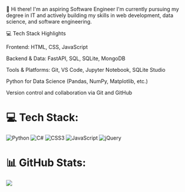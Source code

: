 👋 Hi there! I'm an aspiring Software Engineer
I'm currently pursuing my degree in IT and actively building my skills in web development, data science, and software engineering.

💻 Tech Stack Highlights

Frontend: HTML, CSS, JavaScript

Backend & Data: FastAPI, SQL, SQLite, MongoDB

Tools & Platforms: Git, VS Code, Jupyter Notebook, SQLite Studio

Python for Data Science (Pandas, NumPy, Matplotlib, etc.)

Version control and collaboration via Git and GitHub

# 💻 Tech Stack:
![Python](https://img.shields.io/badge/python-3670A0?style=for-the-badge&logo=python&logoColor=ffdd54) ![C#](https://img.shields.io/badge/c%23-%23239120.svg?style=for-the-badge&logo=csharp&logoColor=white) ![CSS3](https://img.shields.io/badge/css3-%231572B6.svg?style=for-the-badge&logo=css3&logoColor=white) ![JavaScript](https://img.shields.io/badge/javascript-%23323330.svg?style=for-the-badge&logo=javascript&logoColor=%23F7DF1E)  ![jQuery](https://img.shields.io/badge/jquery-%230769AD.svg?style=for-the-badge&logo=jquery&logoColor=white)
# 📊 GitHub Stats:
![](https://github-readme-stats.vercel.app/api/top-langs/?username=codewithgradi&theme=merko&hide_border=false&include_all_commits=false&count_private=false&layout=compact)



<!-- Proudly created with GPRM ( https://gprm.itsvg.in ) -->
